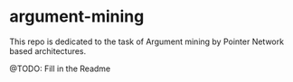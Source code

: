 # argument-mining
This repo is dedicated to the task of Argument mining by Pointer Network based architectures.

@TODO: Fill in the Readme

